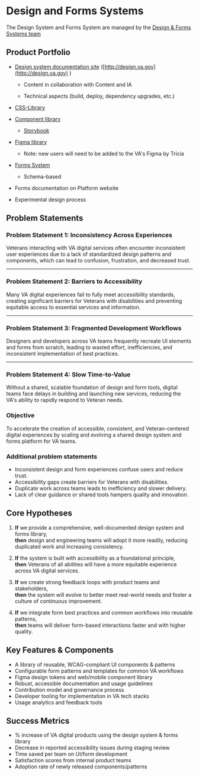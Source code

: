 # Design and Forms Systems

The Design System and Forms System are managed by the [Design & Forms Systems team](https://github.com/department-of-veterans-affairs/teams/design-forms-systems)

## Product Portfolio

- [Design system documentation site](http://design.va.gov/) ([http://design.va.gov](http://design.va.gov) )

  - Content in collaboration with Content and IA

  - Technical aspects (build, deploy, dependency upgrades, etc.)

- [CSS-Library](https://github.com/department-of-veterans-affairs/component-library/tree/main/packages/css-library)

- [Component library](https://github.com/department-of-veterans-affairs/component-library/tree/main)

  - [Storybook](https://design.va.gov/storybook/?path=/docs/about-introduction--docs)

- [Figma library](https://www.figma.com/files/team/1278375444205744118/recents-and-sharing/recently-viewed?fuid=1192586511403544015)

  - Note: new users will need to be added to the VA's Figma by Tricia

- [Forms System](https://github.com/department-of-veterans-affairs/vets-website/tree/main/src/platform/forms)

  - Schema-based

- Forms documentation on Platform website

- Experimental design process

## Problem Statements

### **Problem Statement 1: Inconsistency Across Experiences**

Veterans interacting with VA digital services often encounter inconsistent user experiences due to a lack of standardized design patterns and components, which can lead to confusion, frustration, and decreased trust.

---

### **Problem Statement 2: Barriers to Accessibility**

Many VA digital experiences fail to fully meet accessibility standards, creating significant barriers for Veterans with disabilities and preventing equitable access to essential services and information.

---

### **Problem Statement 3: Fragmented Development Workflows**

Designers and developers across VA teams frequently recreate UI elements and forms from scratch, leading to wasted effort, inefficiencies, and inconsistent implementation of best practices.

---

### **Problem Statement 4: Slow Time-to-Value**

Without a shared, scalable foundation of design and form tools, digital teams face delays in building and launching new services, reducing the VA's ability to rapidly respond to Veteran needs.

### **Objective**

To accelerate the creation of accessible, consistent, and Veteran-centered digital experiences by scaling and evolving a shared design system and forms platform for VA teams.

### Additional problem statements

- Inconsistent design and form experiences confuse users and reduce trust.
- Accessibility gaps create barriers for Veterans with disabilities.
- Duplicate work across teams leads to inefficiency and slower delivery.
- Lack of clear guidance or shared tools hampers quality and innovation.

## **Core Hypotheses**

1. **If** we provide a comprehensive, well-documented design system and forms library,  
    **then** design and engineering teams will adopt it more readily, reducing duplicated work and increasing consistency.

2. **If** the system is built with accessibility as a foundational principle,  
    **then** Veterans of all abilities will have a more equitable experience across VA digital services.

3. **If** we create strong feedback loops with product teams and stakeholders,  
    **then** the system will evolve to better meet real-world needs and foster a culture of continuous improvement.

4. **If** we integrate form best practices and common workflows into reusable patterns,  
    **then** teams will deliver form-based interactions faster and with higher quality.

## **Key Features & Components**

- A library of reusable, WCAG-compliant UI components & patterns
- Configurable form patterns and templates for common VA workflows
- Figma design tokens and web/mobile component library
- Robust, accessible documentation and usage guidelines
- Contribution model and governance process
- Developer tooling for implementation in VA tech stacks
- Usage analytics and feedback tools

## **Success Metrics**

- % increase of VA digital products using the design system & forms library
- Decrease in reported accessibility issues during staging review
- Time saved per team on UI/form development
- Satisfaction scores from internal product teams
- Adoption rate of newly released components/patterns

